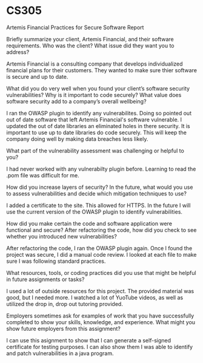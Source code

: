 # CS305
Artemis Financial Practices for Secure Software Report

Briefly summarize your client, Artemis Financial, and their software requirements. Who was the client? What issue did they want you to address?

Artemis Financial is a consulting company that develops individualized financial plans for their customers. They wanted to make sure thier software is secure and up to date. 

What did you do very well when you found your client’s software security vulnerabilities? Why is it important to code securely? What value does software security add to a company’s overall wellbeing?

I ran the OWASP plugin to identify any vulnerabilites. Doing so pointed out out of date software that left Artemis Financial's software vulnerable. I updated the out of date libraries an eliminated holes in there security. It is important to use up to date libraries do code securely. This will keep the company doing well by making data breaches less likely. 

What part of the vulnerability assessment was challenging or helpful to you?

I had never worked with any vulnerabilty plugin before. Learning to read the .pom file was difficult for me. 

How did you increase layers of security? In the future, what would you use to assess vulnerabilities and decide which mitigation techniques to use?

I added a certificate to the site. This allowed for HTTPS. In the future I will use the current version of the OWASP plugin to identify vulnerabilities.  

How did you make certain the code and software application were functional and secure? After refactoring the code, how did you check to see whether you introduced new vulnerabilities?

After refactoring the code, I ran the OWASP plugin again. Once I found the project was secure, I did a manual code review. I looked at each file to make sure I was following standard practices. 

What resources, tools, or coding practices did you use that might be helpful in future assignments or tasks?

I used a lot of outside resources for this project. The provided material was good, but I needed more. I watched a lot of YuoTube videos, as well as utilized the drop in, drop out tutoring provided. 

Employers sometimes ask for examples of work that you have successfully completed to show your skills, knowledge, and experience. What might you show future employers from this assignment?

I can use this asignment to show that I can generate a self-signed certificate for testing purposes. I can also show them I was able to identify and patch vulnerabilities in a java program. 

